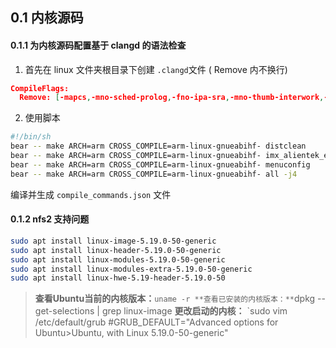 ## 0.1 内核源码

#### 0.1.1 为内核源码配置基于 clangd 的语法检查

1. 首先在 linux 文件夹根目录下创建 ```.clangd```文件 ( Remove 内不换行)
```json
CompileFlags:
  Remove: [-mapcs,-mno-sched-prolog,-fno-ipa-sra,-mno-thumb-interwork,-fno-var-tracking-assignments,-fconserve-stack]
```

2. 使用脚本
```sh
#!/bin/sh
bear -- make ARCH=arm CROSS_COMPILE=arm-linux-gnueabihf- distclean
bear -- make ARCH=arm CROSS_COMPILE=arm-linux-gnueabihf- imx_alientek_emmc_defconfig
bear -- make ARCH=arm CROSS_COMPILE=arm-linux-gnueabihf- menuconfig
bear -- make ARCH=arm CROSS_COMPILE=arm-linux-gnueabihf- all -j4
```
编译并生成 ```compile_commands.json``` 文件

#### 0.1.2 nfs2 支持问题
```sh
sudo apt install linux-image-5.19.0-50-generic
sudo apt install linux-header-5.19.0-50-generic
sudo apt install linux-modules-5.19.0-50-generic
sudo apt install linux-modules-extra-5.19.0-50-generic
sudo apt install linux-hwe-5.19-header-5.19.0-50
```
>**查看Ubuntu当前的内核版本：**`uname -r
>**查看已安装的内核版本：**`dpkg --get-selections | grep linux-image
>**更改启动的内核：** `sudo vim /etc/default/grub #GRUB_DEFAULT="Advanced options for Ubuntu>Ubuntu, with Linux 5.19.0-50-generic"

